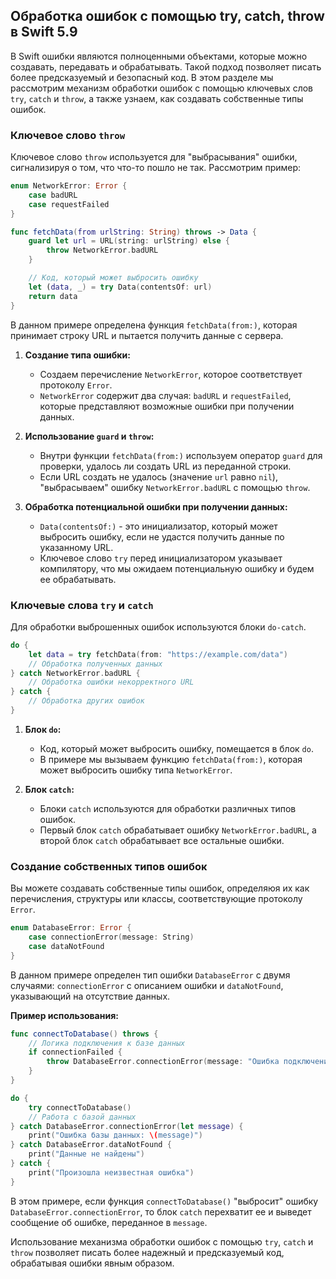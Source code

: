 ## Обработка ошибок с помощью try, catch, throw в Swift 5.9

В Swift ошибки являются полноценными объектами, которые можно создавать, передавать и обрабатывать. Такой подход позволяет писать более предсказуемый и безопасный код. В этом разделе мы рассмотрим механизм обработки ошибок с помощью ключевых слов `try`, `catch` и `throw`, а также узнаем, как создавать собственные типы ошибок.

### Ключевое слово `throw`

Ключевое слово `throw` используется для "выбрасывания" ошибки, сигнализируя о том, что что-то пошло не так.  Рассмотрим пример:

```swift
enum NetworkError: Error {
    case badURL
    case requestFailed
}

func fetchData(from urlString: String) throws -> Data {
    guard let url = URL(string: urlString) else {
        throw NetworkError.badURL
    }

    // Код, который может выбросить ошибку
    let (data, _) = try Data(contentsOf: url)
    return data
}
```

В данном примере определена функция `fetchData(from:)`, которая принимает строку URL и пытается получить данные с сервера.  

1. **Создание типа ошибки:** 
   - Создаем перечисление `NetworkError`, которое соответствует протоколу `Error`. 
   -  `NetworkError` содержит два случая: `badURL` и `requestFailed`, которые представляют возможные ошибки при получении данных.

2. **Использование `guard` и `throw`:**
   - Внутри функции `fetchData(from:)` используем оператор `guard` для проверки, удалось ли создать URL из переданной строки. 
   - Если URL создать не удалось (значение `url` равно `nil`), "выбрасываем" ошибку `NetworkError.badURL` с помощью `throw`.

3. **Обработка потенциальной ошибки при получении данных:**
    -  `Data(contentsOf:)` - это инициализатор, который может выбросить ошибку, если не удастся получить данные по указанному URL. 
    - Ключевое слово `try` перед инициализатором указывает компилятору, что мы ожидаем потенциальную ошибку и будем ее обрабатывать. 

### Ключевые слова `try` и `catch`

Для обработки выброшенных ошибок используются блоки `do-catch`. 

```swift
do {
    let data = try fetchData(from: "https://example.com/data")
    // Обработка полученных данных
} catch NetworkError.badURL {
    // Обработка ошибки некорректного URL
} catch {
    // Обработка других ошибок
} 
```

1. **Блок `do`:**
   - Код, который может выбросить ошибку, помещается в блок `do`.
   - В примере мы вызываем функцию `fetchData(from:)`, которая может выбросить ошибку типа `NetworkError`. 

2. **Блок `catch`:**
   - Блоки `catch` используются для обработки различных типов ошибок.
   - Первый блок `catch` обрабатывает ошибку `NetworkError.badURL`, а второй блок `catch` обрабатывает все остальные ошибки.

### Создание собственных типов ошибок

Вы можете создавать собственные типы ошибок, определяюя их как перечисления, структуры или классы, соответствующие протоколу `Error`.

```swift
enum DatabaseError: Error {
    case connectionError(message: String)
    case dataNotFound
}
```

В данном примере определен тип ошибки `DatabaseError` с двумя случаями: `connectionError` с описанием ошибки и `dataNotFound`, указывающий на отсутствие данных. 

**Пример использования:**

```swift
func connectToDatabase() throws {
    // Логика подключения к базе данных
    if connectionFailed {
        throw DatabaseError.connectionError(message: "Ошибка подключения")
    }
}

do {
    try connectToDatabase()
    // Работа с базой данных
} catch DatabaseError.connectionError(let message) {
    print("Ошибка базы данных: \(message)")
} catch DatabaseError.dataNotFound {
    print("Данные не найдены")
} catch {
    print("Произошла неизвестная ошибка")
}
```

В этом примере, если функция `connectToDatabase()` "выбросит" ошибку `DatabaseError.connectionError`, то блок `catch` перехватит ее и выведет сообщение об ошибке, переданное в `message`. 

Использование механизма обработки ошибок с помощью `try`, `catch` и `throw` позволяет писать более надежный и предсказуемый код, обрабатывая ошибки явным образом. 
